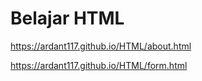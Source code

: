 # Belajar HTML 
https://ardant117.github.io/HTML/about.html

https://ardant117.github.io/HTML/form.html
